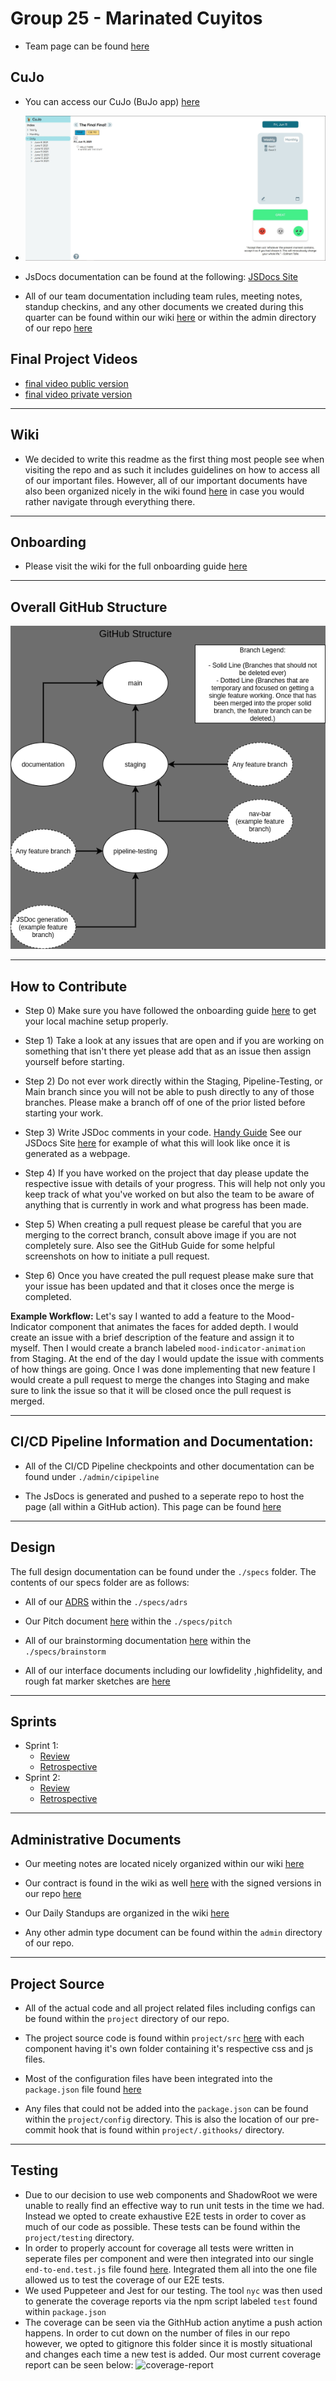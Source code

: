 # Group 25 - Marinated Cuyitos

- Team page can be found [here](admin/team.md)

## CuJo

- You can access our CuJo (BuJo app) [here](https://cse110-sp21-group25.github.io/cse110-sp21-group25/project/src/index.html)

- ![Final Project Screenshot](./admin/final-project-screenshot.JPG)

- JsDocs documentation can be found at the following: [JSDocs Site](https://cujodocs.github.io/CuJoDocumentation/)

- All of our team documentation including team rules, meeting notes, standup checkins, and any other documents we created during this quarter can be found within our wiki [here](https://github.com/cse110-sp21-group25/cse110-sp21-group25/wiki) or within the admin directory of our repo [here](https://github.com/cse110-sp21-group25/cse110-sp21-group25/tree/onboarding-guide/admin)

## Final Project Videos

- [final video public version](https://vimeo.com/561689531/e3f6dbed8a)
- [final video private version](https://drive.google.com/file/d/1nhBVjM6JZ1q3y0IlgX-Gn6JIth2JJExc/view?usp=drivesdk)

---

## Wiki

- We decided to write this readme as the first thing most people see when visiting the repo and as such it includes guidelines on how to access all of our important files. However, all of our important documents have also been organized nicely in the wiki found [here](https://github.com/cse110-sp21-group25/cse110-sp21-group25/wiki) in case you would rather navigate through everything there.

---

## Onboarding

- Please visit the wiki for the full onboarding guide [here](https://github.com/cse110-sp21-group25/cse110-sp21-group25/wiki/Onboarding)

---

## Overall GitHub Structure

![Our GitHub Structure](./admin/cipipeline/github-flow.png)

---

## How to Contribute

- Step 0) Make sure you have followed the onboarding guide [here](https://github.com/cse110-sp21-group25/cse110-sp21-group25/wiki/Onboarding) to get your local machine setup properly.

- Step 1) Take a look at any issues that are open and if you are working on something that isn't there yet please add that as an issue then assign yourself before starting.

- Step 2) Do not ever work directly within the Staging, Pipeline-Testing, or Main branch since you will not be able to push directly to any of those branches. Please make a branch off of one of the prior listed before starting your work.

- Step 3) Write JSDoc comments in your code. [Handy Guide](https://devhints.io/jsdoc) See our JSDocs Site [here](https://cujodocs.github.io/CuJoDocumentation/) for example of what this will look like once it is generated as a webpage.

- Step 4) If you have worked on the project that day please update the respective issue with details of your progress. This will help not only you keep track of what you've worked on but also the team to be aware of anything that is currently in work and what progress has been made.

- Step 5) When creating a pull request please be careful that you are merging to the correct branch, consult above image if you are not completely sure. Also see the GitHub Guide for some helpful screenshots on how to initiate a pull request.

- Step 6) Once you have created the pull request please make sure that your issue has been updated and that it closes once the merge is completed.

**Example Workflow:** Let's say I wanted to add a feature to the Mood-Indicator component that animates the faces for added depth. I would create an issue with a brief description of the feature and assign it to myself. Then I would create a branch labeled `mood-indicator-animation` from Staging. At the end of the day I would update the issue with comments of how things are going. Once I was done implementing that new feature I would create a pull request to merge the changes into Staging and make sure to link the issue so that it will be closed once the pull request is merged.

---

## CI/CD Pipeline Information and Documentation:

- All of the CI/CD Pipeline checkpoints and other documentation can be found under `./admin/cipipeline`

- The JsDocs is generated and pushed to a seperate repo to host the page (all within a GitHub action). This page can be found [here](https://cujodocs.github.io/CuJoDocumentation/)

---

## Design

The full design documentation can be found under the `./specs` folder. The contents of our specs folder are as follows:

- All of our [ADRS](https://github.com/cse110-sp21-group25/cse110-sp21-group25/tree/main/specs/adrs) within the `./specs/adrs`

- Our Pitch document [here](https://github.com/cse110-sp21-group25/cse110-sp21-group25/blob/main/specs/pitch/pitch.md) within the `./specs/pitch`

- All of our brainstorming documentation [here](https://github.com/cse110-sp21-group25/cse110-sp21-group25/tree/main/specs/brainstorm) within the `./specs/brainstorm`

- All of our interface documents including our lowfidelity ,highfidelity, and rough fat marker sketches are [here](https://github.com/cse110-sp21-group25/cse110-sp21-group25/tree/main/specs/interface)

---

## Sprints

- Sprint 1:
  - [Review](https://github.com/cse110-sp21-group25/cse110-sp21-group25/blob/main/admin/meetings/051621-sprint-1-review.md)
  - [Retrospective](https://github.com/cse110-sp21-group25/cse110-sp21-group25/blob/main/admin/meetings/051621-sprint-1-retrospective.md)
- Sprint 2:
  - [Review](https://github.com/cse110-sp21-group25/cse110-sp21-group25/blob/main/admin/meetings/053121-sprint-2-review.md)
  - [Retrospective](https://github.com/cse110-sp21-group25/cse110-sp21-group25/blob/main/admin/meetings/053121-sprint-2-retrospective.md)

---

## Administrative Documents

- Our meeting notes are located nicely organized within our wiki [here](https://github.com/cse110-sp21-group25/cse110-sp21-group25/wiki/Meeting-Notes)

- Our contract is found in the wiki as well [here](https://github.com/cse110-sp21-group25/cse110-sp21-group25/wiki/Established-Rules) with the signed versions in our repo [here](https://github.com/cse110-sp21-group25/cse110-sp21-group25/tree/main/admin/misc)

- Our Daily Standups are organized in the wiki [here](https://github.com/cse110-sp21-group25/cse110-sp21-group25/wiki/Daily-Standups)

- Any other admin type document can be found within the `admin` directory of our repo.

---

## Project Source

- All of the actual code and all project related files including configs can be found within the `project` directory of our repo.

- The project source code is found within `project/src` [here](https://github.com/cse110-sp21-group25/cse110-sp21-group25/tree/main/project/src) with each component having it's own folder containing it's respective css and js files.

- Most of the configuration files have been integrated into the `package.json` file found [here](https://github.com/cse110-sp21-group25/cse110-sp21-group25/blob/main/project/package.json)

- Any files that could not be added into the `package.json` can be found within the `project/config` directory. This is also the location of our pre-commit hook that is found within `project/.githooks/` directory.

---

## Testing

- Due to our decision to use web components and ShadowRoot we were unable to really find an effective way to run unit tests in the time we had. Instead we opted to create exhaustive E2E tests in order to cover as much of our code as possible. These tests can be found within the `project/testing` directory.
- In order to properly account for coverage all tests were written in seperate files per component and were then integrated into our single `end-to-end.test.js` file found [here](https://github.com/cse110-sp21-group25/cse110-sp21-group25/blob/main/project/testing/end-to-end.test.js). Integrated them all into the one file allowed us to test the coverage of our E2E tests.
- We used Puppeteer and Jest for our testing. The tool `nyc` was then used to generate the coverage reports via the npm script labeled `test` found within `package.json`
- The coverage can be seen via the GithHub action anytime a push action happens. In order to cut down on the number of files in our repo however, we opted to gitignore this folder since it is mostly situational and changes each time a new test is added. Our most current coverage report can be seen below: ![coverage-report](https://github.com/cse110-sp21-group25/cse110-sp21-group25/blob/staging/project/testing/coverage-report.png)
